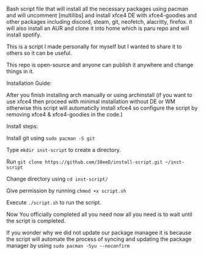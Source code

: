 Bash script file that will install all the necessary packages using pacman and will uncomment [multilibs] and install xfce4 DE with xfce4-goodies and other packages including discord, steam, git, neofetch, alacritty, firefox.
it will also install an AUR and clone it into home which is paru repo and will install spotify.


This is a script I made personally for myself but I wanted to share it to others so it can be useful.

This repo is open-source and anyone can publish it anywhere and change things in it.

Installation Guide:

After you finish installing arch manually or using archinstall (if you want to use xfce4 then proceed with minimal installation without DE or WM otherwise this script will automaticlly install xfce4 so configure the script by removing xfce4 & xfce4-goodies in the code.)

Install steps:

Install git using `sudo pacman -S git`

Type `mkdir inst-script` to create a directory.

Run `git clone https://github.com/38eeD/install-script.git ~/inst-script`

Change directory using `cd inst-script/`

Give permission by running `chmod +x script.sh`

Execute `./script.sh` to run the script.

Now You officially completed all you need now all you need is to wait until the script is completed.

If you wonder why we did not update our package managee it is because the script will automate the process of syncing and updating the package manager by using `sudo pacman -Syu --noconfirm`

